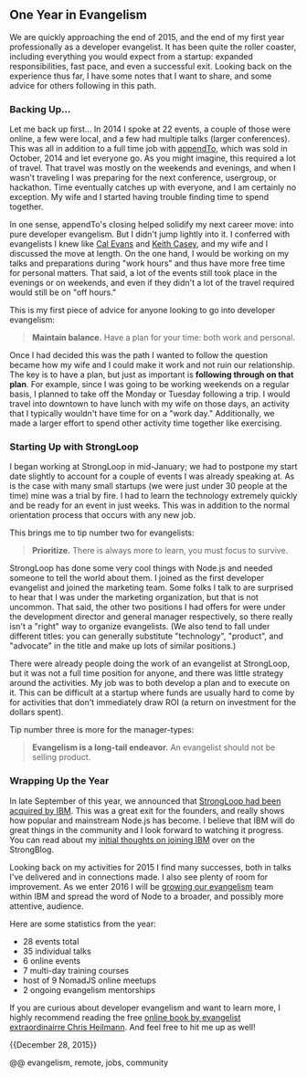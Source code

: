 ## One Year in Evangelism

We are quickly approaching the end of 2015, and the end of my first year professionally as a developer evangelist. It has been quite the roller coaster, including everything you would expect from a startup: expanded responsibilities, fast pace, and even a successful exit. Looking back on the experience thus far, I have some notes that I want to share, and some advice for others following in this path.

### Backing Up...

Let me back up first... In 2014 I spoke at 22 events, a couple of those were online, a few were local, and a few had multiple talks (larger conferences). This was all in addition to a full time job with [appendTo](http://appendto.com), which was sold in October, 2014 and let everyone go. As you might imagine, this required a lot of travel. That travel was mostly on the weekends and evenings, and when I wasn't traveling I was preparing for the next conference, usergroup, or hackathon. Time eventually catches up with everyone, and I am certainly no exception. My wife and I started having trouble finding time to spend together.

In one sense, appendTo's closing helped solidify my next career move: into pure developer evangelism. But I didn't jump lightly into it. I conferred with evangelists I knew like [Cal Evans](https://blog.calevans.com/) and [Keith Casey](http://caseysoftware.com), and my wife and I discussed the move at length. On the one hand, I would be working on my talks and preparations during "work hours" and thus have more free time for personal matters. That said, a lot of the events still took place in the evenings or on weekends, and even if they didn't a lot of the travel required would still be on "off hours."

This is my first piece of advice for anyone looking to go into developer evangelism:

> **Maintain balance.** Have a plan for your time: both work and personal.

Once I had decided this was the path I wanted to follow the question became how my wife and I could make it work and not ruin our relationship. The key is to have a plan, but just as important is **following through on that plan**. For example, since I was going to be working weekends on a regular basis, I planned to take off the Monday or Tuesday following a trip. I would travel into downtown to have lunch with my wife on those days, an activity that I typically wouldn't have time for on a "work day." Additionally, we made a larger effort to spend other activity time together like exercising.

### Starting Up with StrongLoop

I began working at StrongLoop in mid-January; we had to postpone my start date slightly to account for a couple of events I was already speaking at. As is the case with many small startups (we were just under 30 people at the time) mine was a trial by fire. I had to learn the technology extremely quickly and be ready for an event in just weeks. This was in addition to the normal orientation process that occurs with any new job.

This brings me to tip number two for evangelists:

> **Prioritize.** There is always more to learn, you must focus to survive.

StrongLoop has done some very cool things with Node.js and needed someone to tell the world about them. I joined as the first developer evangelist and joined the marketing team. Some folks I talk to are surprised to hear that I was under the marketing organization, but that is not uncommon. That said, the other two positions I had offers for were under the development director and general manager respectively, so there really isn't a "right" way to organize evangelists. (We also tend to fall under different titles: you can generally substitute "technology", "product", and "advocate" in the title and make up lots of similar positions.)

There were already people doing the work of an evangelist at StrongLoop, but it was not a full time position for anyone, and there was little strategy around the activities. My job was to both develop a plan and to execute on it. This can be difficult at a startup where funds are usually hard to come by for activities that don't immediately draw ROI (a return on investment for the dollars spent).

Tip number three is more for the manager-types:

> **Evangelism is a long-tail endeavor.** An evangelist should not be selling product.

### Wrapping Up the Year

In late September of this year, we announced that [StrongLoop had been acquired by IBM](https://strongloop.com/strongblog/ibm-acquires-strongloop-to-extend-enterprise-reach-using-ibm-cloud/). This was a great exit for the founders, and really shows how popular and mainstream Node.js has become. I believe that IBM will do great things in the community and I look forward to watching it progress. You can read about my [initial thoughts on joining IBM](https://strongloop.com/strongblog/a-month-with-ibm/) over on the StrongBlog.

Looking back on my activities for 2015 I find many successes, both in talks I've delivered and in connections made. I also see plenty of room for improvement. As we enter 2016 I will be [growing our evangelism](https://strongloop.com/careers/#DevEvangelist) team within IBM and spread the word of Node to a broader, and possibly more attentive, audience.

Here are some statistics from the year:

* 28 events total
* 35 individual talks
* 6 online events
* 7 multi-day training courses
* host of 9 NomadJS online meetups
* 2 ongoing evangelism mentorships

If you are curious about developer evangelism and want to learn more, I highly recommend reading the free [online book by evangelist extraordinairre Chris Heilmann](http://developer-evangelism.com/). And feel free to hit me up as well!


{{December 28, 2015}}

@@ evangelism, remote, jobs, community
